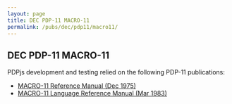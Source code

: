```yaml
---
layout: page
title: DEC PDP-11 MACRO-11
permalink: /pubs/dec/pdp11/macro11/
---
```


DEC PDP-11 MACRO-11
---

PDPjs development and testing relied on the following PDP-11 publications:

- [MACRO-11 Reference Manual (Dec 1975)](https://1drv.ms/b/s!ArcO_mFRe1Z9gp5BykoT7bUv3vhPBQ)
- [MACRO-11 Language Reference Manual (Mar 1983)](https://1drv.ms/b/s!ArcO_mFRe1Z9gp5AQl1Z2VzEl8KvrA)
